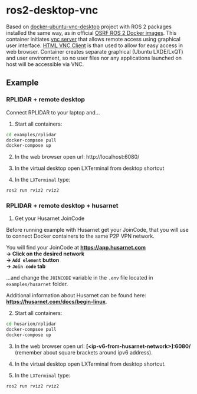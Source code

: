 # ros2-desktop-vnc

Based on [docker-ubuntu-vnc-desktop](https://github.com/fcwu/docker-ubuntu-vnc-desktop) project with ROS 2 packages installed the same way, as in official [OSRF ROS 2 Docker images](https://github.com/osrf/docker_images/tree/master/ros/foxy/ubuntu/focal).
This container initiates [vnc server](google.com) that allows remote access using graphical user interface. [HTML VNC Client](https://github.com/novnc/noVNC) is than used to allow for easy access in web browser. 
Container creates separate graphical (Ubuntu LXDE/LxQT) and user environment, so no user files nor any applications launched on host will be accessible via VNC.  


## Example

### RPLIDAR + remote desktop

Connect RPLIDAR to your laptop and...

1. Start all containers:

```bash
cd examples/rplidar
docker-compsoe pull
docker-compose up 
```

2. In the web browser open url: http://localhost:6080/

3. In the virtual desktop open LXTerminal from desktop shortcut

4. In the `LXTerminal` type:

```bash
ros2 run rviz2 rviz2
```

### RPLIDAR + remote desktop + husarnet


1. Get your Husarnet JoinCode

Before running example with Husarnet get your JoinCode, that you will use to connect Docker containers to the same P2P VPN network.

You will find your JoinCode at **https://app.husarnet.com  
 -> Click on the desired network  
 -> `Add element` button  
 -> `Join code` tab**

…and change the `JOINCODE` variable in the `.env` file located in `examples/husarnet` folder.

Additional information about Husarnet can be found here: **https://husarnet.com/docs/begin-linux**.

2. Start all containers:

```bash
cd husarion/rplidar
docker-compsoe pull
docker-compose up 
```

3. In the web browser open url: **[\<ip-v6-from-husarnet-network>]:6080/** (remember about square brackets around ipv6 address).

4. In the virtual desktop open LXTerminal from desktop shortcut.

5. In the `LXTerminal` type:

```bash
ros2 run rviz2 rviz2
```
